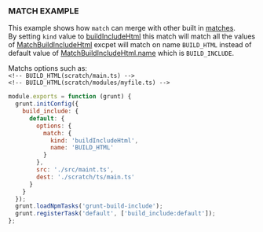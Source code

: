### MATCH EXAMPLE

This example shows how `match` can merge with other built in [matches](/grunt-build-include/enums/enums.regexkind.html).  
By setting `kind` value to [buildIncludeHtml](/grunt-build-include/enums/enums.regexkind.html#buildincludehtml) this match
will match all the values of [MatchBuildIncludeHtml](/grunt-build-include/classes/matchoptions.matchbuildincludehtml.html)
excpet will match on name `BUILD_HTML` instead of default value of [MatchBuildIncludeHtml.name](/grunt-build-include/classes/matchoptions.matchbuildincludehtml.html#name) which is `BUILD_INCLUDE`.

Matchs options such as:  
`<!-- BUILD_HTML(scratch/main.ts) -->`  
`<!-- BUILD_HTML(scratch/modules/myfile.ts) -->`

```js
module.exports = function (grunt) {
  grunt.initConfig({
    build_include: {
      default: {
        options: {
          match: {
            kind: 'buildIncludeHtml',
            name: 'BUILD_HTML'
          }
        },
        src: './src/maint.ts',
        dest: './scratch/ts/main.ts'
      }
    }
  });
  grunt.loadNpmTasks('grunt-build-include');
  grunt.registerTask('default', ['build_include:default']);
};
```